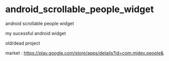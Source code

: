 android_scrollable_people_widget
================================

android scrollable people widget

my sucessful android widget

old/dead project

market : https://play.google.com/store/apps/details?id=com.mjdev.people&
